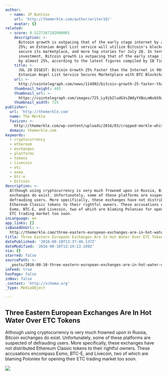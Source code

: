 ```yaml
---
author:
  - name: JP Buntinx
    url: 'http://themerkle.com/author/writer10/'
    avatar: {}
related:
  - score: 0.5227367282000001
    description: >-
      Bitcoin growth is outpacing that of the early stage internet by almost
      25%; an Estonian Angel List service will utilize Bitcoin's blockchain to
      secure its marketplace, and more top stories for July 28. In terms of
      investment, Bitcoin growth is outpacing that of the early stage internet
      by almost 25%, according to the latest figures compiled by IB Times UK.
    title: >-
      JUL 28 DIGEST: Bitcoin Growth 25% Faster than the Internet in 90s;
      Estonian Angel List Service Secures Marketplace with BTC Blockchain
    url: >-
      http://cointelegraph.com/news/114992/bitcoin-growth-25-faster-than-the-internet-in-90s-estonian-angel-list-service-secures-marketplace-with-btc-blockchain
    thumbnail_height: 483
    thumbnail_url: >-
      https://cointelegraph.com/images/725_Ly9jb2ludGVsZWdyYXBoLmNvbS9zdG9yYWdlL3VwbG9hZHMvdmlldy85OTE5MjU5NTUxNmEyZDIxZWMxOTZiZWQzNjI2MjQ0NS5wbmc=.jpg
    thumbnail_width: 725
publisher:
  url: 'http://themerkle.com'
  name: The Merkle
  favicon: >-
    http://themerkle.com/wp-content/uploads/2016/03/cropped-merkle-white-1-192x192.png
  domain: themerkle.com
keywords:
  - cryptocurrency
  - ethereum
  - exchanges
  - platforms
  - tokens
  - livecoin
  - etc
  - exmo
  - btc-e
  - bitcoin
description: >-
  Although using cryptocurrency is very much frowned upon in Russia, Bitcoin
  exchanges do exist. Unfortunately, some of these platforms are suspected of
  defrauding users. More specifically, these exchanges have not distributed
  Ethereum Classic tokens to their rightful owners. These accusations encompass
  Exmo, BTC-E, and Livecoin, two of which are blaming Poloniex for opening their
  ETC trading market too soon.
inLanguage: en
app_links: []
isBasedOnUrl: >-
  http://themerkle.com/three-eastern-european-exchanges-are-in-hot-water-over-etc-tokens/
title: Three Eastern European Exchanges Are In Hot Water Over ETC Tokens
datePublished: '2016-08-10T13:37:46.137Z'
dateModified: '2016-08-10T13:19:13.109Z'
via: {}
starred: false
sourcePath: >-
  _posts/2016-08-10-three-eastern-european-exchanges-are-in-hot-water-over-etc-t.md
inFeed: true
hasPage: false
inNav: false
_context: 'http://schema.org'
_type: MediaObject

---
```

<article style=""><h1>Three Eastern European Exchanges Are In Hot Water Over ETC Tokens</h1><p>Although using cryptocurrency is very much frowned upon in Russia, Bitcoin exchanges do exist. Unfortunately, some of these platforms are suspected of defrauding users. More specifically, these exchanges have not distributed Ethereum Classic tokens to their rightful owners. These accusations encompass Exmo, BTC-E, and Livecoin, two of which are blaming Poloniex for opening their ETC trading market too soon.</p><img src="http://themerkle.com/wp-content/uploads/2016/08/shutterstock_364720526.jpg" /></article>